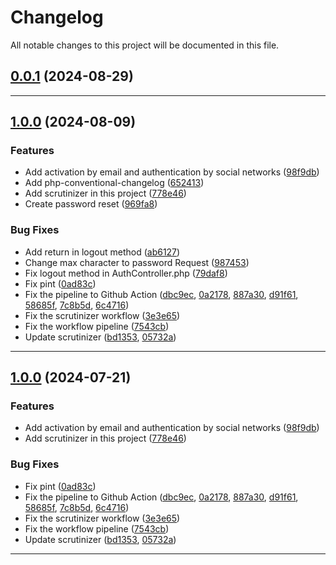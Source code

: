 <!--- BEGIN HEADER -->
# Changelog

All notable changes to this project will be documented in this file.
<!--- END HEADER -->

## [0.0.1](https://github.com/celsonery/pit-api/compare/0.0.0...v0.0.1) (2024-08-29)


---

## [1.0.0](https://github.com/celsonery/pit-api/compare/eb11518dcf1a0f30f171b1ab0d9ae0b61d07f72e...v1.0.0) (2024-08-09)

### Features

* Add activation by email and authentication by social networks ([98f9db](https://github.com/celsonery/pit-api/commit/98f9dbcf6ea8ec500f609cc395ac22c95f4ce19c))
* Add php-conventional-changelog ([652413](https://github.com/celsonery/pit-api/commit/6524130cd883d58fd9155fd7ca3955b2fb6ec3c1))
* Add scrutinizer in this project ([778e46](https://github.com/celsonery/pit-api/commit/778e46fa818821580b757068ac7e4c0128b53f94))
* Create password reset ([969fa8](https://github.com/celsonery/pit-api/commit/969fa8ba2a745f2ace7862c8cc11cd647e01f328))

### Bug Fixes

* Add return in logout method ([ab6127](https://github.com/celsonery/pit-api/commit/ab61275612a702dc76d0bbe9bf883e9b1f7a1612))
* Change max character to password Request ([987453](https://github.com/celsonery/pit-api/commit/9874536d899441a1f2954fe50ab0db00269043fc))
* Fix logout method in AuthController.php ([79daf8](https://github.com/celsonery/pit-api/commit/79daf839bc75acb30c030d91e1469c5023f69692))
* Fix pint ([0ad83c](https://github.com/celsonery/pit-api/commit/0ad83cea6a0a621a00a39453735864cf5b437048))
* Fix the pipeline to Github Action ([dbc9ec](https://github.com/celsonery/pit-api/commit/dbc9ec8381bf82a4b9279e36dde89a16370b4db5), [0a2178](https://github.com/celsonery/pit-api/commit/0a2178ce8ef2fd750c1fd945234299c7899a469b), [887a30](https://github.com/celsonery/pit-api/commit/887a30b6548a14091df13082dbbdd3a4ac487dbc), [d91f61](https://github.com/celsonery/pit-api/commit/d91f61d05a0f42245395dae4f2995c590ba61459), [58685f](https://github.com/celsonery/pit-api/commit/58685fb698e398481862cb45ad8b5df0f546cce4), [7c8b5d](https://github.com/celsonery/pit-api/commit/7c8b5d7cd09a71f808fcd33d002cc7cf5a5d9c6d), [6c4716](https://github.com/celsonery/pit-api/commit/6c4716613a15a892fcedfdd3c2fb3b225f9f04e1))
* Fix the scrutinizer workflow ([3e3e65](https://github.com/celsonery/pit-api/commit/3e3e652defb1aad703d1be4aaeb13899f6b93134))
* Fix the workflow pipeline ([7543cb](https://github.com/celsonery/pit-api/commit/7543cb3631c6c42d09f4e0d4bc148fb2c647c138))
* Update scrutinizer ([bd1353](https://github.com/celsonery/pit-api/commit/bd1353300e7156430175d16f07dda467f38560bf), [05732a](https://github.com/celsonery/pit-api/commit/05732a93ba3cd95e489b627563dfd71013701648))


---

## [1.0.0](https://github.com/celsonery/pit-api/compare/eb11518dcf1a0f30f171b1ab0d9ae0b61d07f72e...v1.0.0) (2024-07-21)

### Features

* Add activation by email and authentication by social networks ([98f9db](https://github.com/celsonery/pit-api/commit/98f9dbcf6ea8ec500f609cc395ac22c95f4ce19c))
* Add scrutinizer in this project ([778e46](https://github.com/celsonery/pit-api/commit/778e46fa818821580b757068ac7e4c0128b53f94))

### Bug Fixes

* Fix pint ([0ad83c](https://github.com/celsonery/pit-api/commit/0ad83cea6a0a621a00a39453735864cf5b437048))
* Fix the pipeline to Github Action ([dbc9ec](https://github.com/celsonery/pit-api/commit/dbc9ec8381bf82a4b9279e36dde89a16370b4db5), [0a2178](https://github.com/celsonery/pit-api/commit/0a2178ce8ef2fd750c1fd945234299c7899a469b), [887a30](https://github.com/celsonery/pit-api/commit/887a30b6548a14091df13082dbbdd3a4ac487dbc), [d91f61](https://github.com/celsonery/pit-api/commit/d91f61d05a0f42245395dae4f2995c590ba61459), [58685f](https://github.com/celsonery/pit-api/commit/58685fb698e398481862cb45ad8b5df0f546cce4), [7c8b5d](https://github.com/celsonery/pit-api/commit/7c8b5d7cd09a71f808fcd33d002cc7cf5a5d9c6d), [6c4716](https://github.com/celsonery/pit-api/commit/6c4716613a15a892fcedfdd3c2fb3b225f9f04e1))
* Fix the scrutinizer workflow ([3e3e65](https://github.com/celsonery/pit-api/commit/3e3e652defb1aad703d1be4aaeb13899f6b93134))
* Fix the workflow pipeline ([7543cb](https://github.com/celsonery/pit-api/commit/7543cb3631c6c42d09f4e0d4bc148fb2c647c138))
* Update scrutinizer ([bd1353](https://github.com/celsonery/pit-api/commit/bd1353300e7156430175d16f07dda467f38560bf), [05732a](https://github.com/celsonery/pit-api/commit/05732a93ba3cd95e489b627563dfd71013701648))


---

